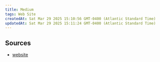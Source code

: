 ```yaml
---
title: Medium
tags: Web Site
createdAt: Sat Mar 29 2025 15:10:56 GMT-0400 (Atlantic Standard Time)
updatedAt: Sat Mar 29 2025 15:11:24 GMT-0400 (Atlantic Standard Time)
---
```







## Sources
- [website](https://medium.com/)
